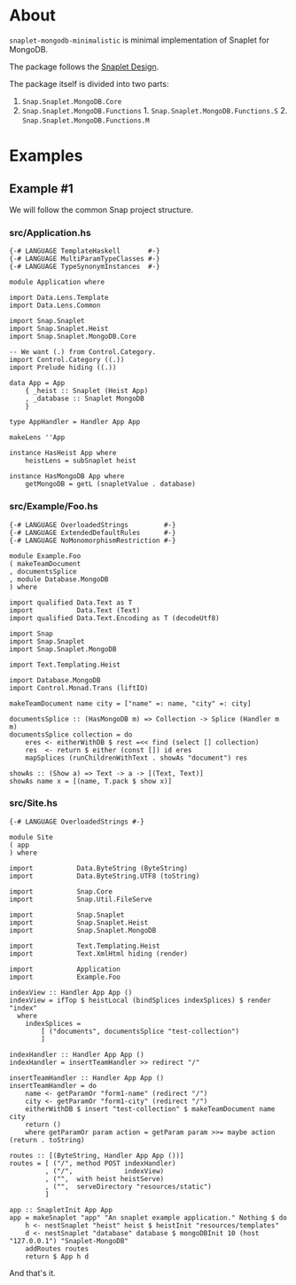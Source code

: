 # About

`snaplet-mongodb-minimalistic` is minimal implementation of Snaplet for MongoDB.

The package follows the [Snaplet Design](http://snapframework.com/docs/tutorials/snaplets-design).

The package itself is divided into two parts:

  1. `Snap.Snaplet.MongoDB.Core`
  2. `Snap.Snaplet.MongoDB.Functions`
    1. `Snap.Snaplet.MongoDB.Functions.S`
    2. `Snap.Snaplet.MongoDB.Functions.M`

# Examples

## Example #1

We will follow the common Snap project structure.

### src/Application.hs

    {-# LANGUAGE TemplateHaskell       #-}
    {-# LANGUAGE MultiParamTypeClasses #-}
    {-# LANGUAGE TypeSynonymInstances  #-}

    module Application where

    import Data.Lens.Template
    import Data.Lens.Common

    import Snap.Snaplet
    import Snap.Snaplet.Heist
    import Snap.Snaplet.MongoDB.Core

    -- We want (.) from Control.Category.
    import Control.Category ((.)) 
    import Prelude hiding ((.)) 

    data App = App
        { _heist :: Snaplet (Heist App)
        , _database :: Snaplet MongoDB
        }

    type AppHandler = Handler App App

    makeLens ''App

    instance HasHeist App where
        heistLens = subSnaplet heist

    instance HasMongoDB App where
        getMongoDB = getL (snapletValue . database)

### src/Example/Foo.hs

    {-# LANGUAGE OverloadedStrings         #-}
    {-# LANGUAGE ExtendedDefaultRules      #-}
    {-# LANGUAGE NoMonomorphismRestriction #-}

    module Example.Foo
    ( makeTeamDocument
    , documentsSplice
    , module Database.MongoDB
    ) where

    import qualified Data.Text as T
    import           Data.Text (Text)
    import qualified Data.Text.Encoding as T (decodeUtf8)

    import Snap
    import Snap.Snaplet
    import Snap.Snaplet.MongoDB

    import Text.Templating.Heist

    import Database.MongoDB
    import Control.Monad.Trans (liftIO)

    makeTeamDocument name city = ["name" =: name, "city" =: city]

    documentsSplice :: (HasMongoDB m) => Collection -> Splice (Handler m m)
    documentsSplice collection = do
        eres <- eitherWithDB $ rest =<< find (select [] collection)
        res  <- return $ either (const []) id eres
        mapSplices (runChildrenWithText . showAs "document") res

    showAs :: (Show a) => Text -> a -> [(Text, Text)]
    showAs name x = [(name, T.pack $ show x)]

### src/Site.hs

    {-# LANGUAGE OverloadedStrings #-}

    module Site
    ( app
    ) where

    import           Data.ByteString (ByteString)
    import           Data.ByteString.UTF8 (toString)

    import           Snap.Core
    import           Snap.Util.FileServe

    import           Snap.Snaplet
    import           Snap.Snaplet.Heist
    import           Snap.Snaplet.MongoDB

    import           Text.Templating.Heist
    import           Text.XmlHtml hiding (render)

    import           Application
    import           Example.Foo

    indexView :: Handler App App ()
    indexView = ifTop $ heistLocal (bindSplices indexSplices) $ render "index"
      where
        indexSplices =
            [ ("documents", documentsSplice "test-collection")
            ]

    indexHandler :: Handler App App ()
    indexHandler = insertTeamHandler >> redirect "/"

    insertTeamHandler :: Handler App App ()
    insertTeamHandler = do
        name <- getParamOr "form1-name" (redirect "/")
        city <- getParamOr "form1-city" (redirect "/")
        eitherWithDB $ insert "test-collection" $ makeTeamDocument name city
        return ()
        where getParamOr param action = getParam param >>= maybe action (return . toString)

    routes :: [(ByteString, Handler App App ())]
    routes = [ ("/", method POST indexHandler)
             , ("/",             indexView)
             , ("",  with heist heistServe)
             , ("",  serveDirectory "resources/static")
             ]

    app :: SnapletInit App App
    app = makeSnaplet "app" "An snaplet example application." Nothing $ do
        h <- nestSnaplet "heist" heist $ heistInit "resources/templates"
        d <- nestSnaplet "database" database $ mongoDBInit 10 (host "127.0.0.1") "Snaplet-MongoDB"
        addRoutes routes
        return $ App h d

And that's it.
